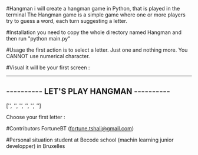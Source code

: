 #Hangman
i will create a hangman game in Python, that is played in the terminal
The Hangman game is a simple game where one or more players try to guess a word, each turn suggesting a letter.

#Installation
you need to copy the whole directory named Hangman and then run "python main.py"

#Usage
the first action is to select a letter. Just one and nothing more. You CANNOT use numerical character.

#Visual
it will be your first screen :

----------------------------------------
---------- LET'S PLAY HANGMAN ----------
----------------------------------------

['_', '_', '_', '_', '_', '_']

Choose your first letter : 


#Contributors
FortuneBT (fortune.tshali@gmail.com)

#Personal situation
student at Becode school (machin learning junior developper) in Bruxelles 
